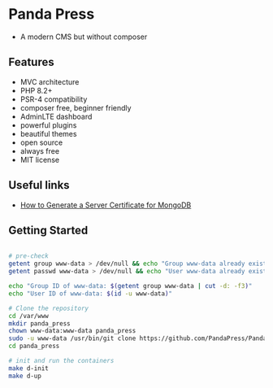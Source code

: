 # Panda Press

- A modern CMS but without composer

## Features

- MVC architecture
- PHP 8.2+
- PSR-4 compatibility
- composer free, beginner friendly
- AdminLTE dashboard
- powerful plugins
- beautiful themes
- open source
- always free
- MIT license

## Useful links

- [How to Generate a Server Certificate for MongoDB](https://docs.bigchaindb.com/projects/server/en/latest/k8s-deployment-template/server-tls-certificate.html)

## Getting Started

```bash

# pre-check
getent group www-data > /dev/null && echo "Group www-data already exists." || (echo "Creating www-data group..." && sudo groupadd www-data && echo "Group www-data created.")
getent passwd www-data > /dev/null && echo "User www-data already exists." || (echo "Creating www-data user..." && sudo useradd -g www-data -s /usr/sbin/nologin -d /var/www -M www-data && echo "User www-data created.")

echo "Group ID of www-data: $(getent group www-data | cut -d: -f3)"
echo "User ID of www-data: $(id -u www-data)"

# Clone the repository
cd /var/www
mkdir panda_press
chown www-data:www-data panda_press
sudo -u www-data /usr/bin/git clone https://github.com/PandaPress/PandaPress.git panda_press
cd panda_press

# init and run the containers
make d-init
make d-up

```
